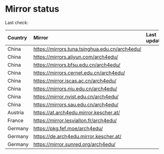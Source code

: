<script src="./time.js"></script>
# Mirror status
Last check: <script type="text/javascript">localize(1726374316.8011668);</script>

|Country|Mirror|Last update|
|:------|:-----|:----------|
|China|https://mirrors.tuna.tsinghua.edu.cn/arch4edu/|<script type="text/javascript">localize(1726339064);</script>|
|China|https://mirrors.aliyun.com/arch4edu/|<script type="text/javascript">localize(1726339064);</script>|
|China|https://mirrors.bfsu.edu.cn/arch4edu/|<script type="text/javascript">localize(1726339064);</script>|
|China|https://mirrors.cernet.edu.cn/arch4edu/|<script type="text/javascript">localize(1726339064);</script>|
|China|https://mirror.iscas.ac.cn/arch4edu/|<script type="text/javascript">localize(1726339064);</script>|
|China|https://mirrors.nju.edu.cn/arch4edu/|<script type="text/javascript">localize(1726296141);</script>|
|China|https://mirror.nyist.edu.cn/arch4edu/|<script type="text/javascript">localize(1726339064);</script>|
|China|https://mirrors.sau.edu.cn/arch4edu/|<script type="text/javascript">localize(1726339064);</script>|
|Austria|https://at.arch4edu.mirror.kescher.at/|<script type="text/javascript">localize(1726339064);</script>|
|France|https://mirror.lesviallon.fr/arch4edu/|<script type="text/javascript">localize(1726339064);</script>|
|Germany|https://pkg.fef.moe/arch4edu/|<script type="text/javascript">localize(1726339064);</script>|
|Germany|https://de.arch4edu.mirror.kescher.at/|<script type="text/javascript">localize(1726339064);</script>|
|Germany|https://mirror.sunred.org/arch4edu/|<script type="text/javascript">localize(1726339064);</script>|

<script src="./tablefilter/tablefilter.js"></script>
<script src="./table.js"></script>